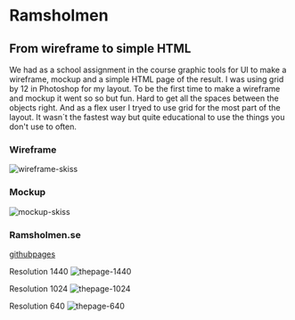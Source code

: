 # Ramsholmen

## From wireframe to simple HTML
We had as a school assignment in the course graphic tools for UI to make a wireframe, mockup and a simple HTML page of the result.
I was using grid by 12 in Photoshop for my layout. To be the first time to make a wireframe and mockup it went so so but fun. Hard to get all the spaces between the objects right.
And as a flex user I tryed to use grid for the most part of the layout. It wasn´t the fastest way but quite educational to use the things you don't use to often.

### Wireframe
![wireframe-skiss](https://user-images.githubusercontent.com/70426543/130203295-ea8c9ff5-bf16-47c8-b4f2-b36ed0d197ea.JPG)

### Mockup
![mockup-skiss](https://user-images.githubusercontent.com/70426543/130203320-7f858f13-88ed-4e8f-b2b1-5ee9bc3ab6fd.JPG)

### Ramsholmen.se
[githubpages](https://nicklas-holmqvist.github.io/ramsholmen/)

Resolution 1440
![thepage-1440](https://user-images.githubusercontent.com/70426543/130203651-f9a7c728-4a7e-42f2-a434-8894c707845d.png)

Resolution 1024
![thepage-1024](https://user-images.githubusercontent.com/70426543/130204404-8da88bc7-e94f-48c0-b456-04b56dad34e1.png)

Resolution 640
![thepage-640](https://user-images.githubusercontent.com/70426543/130204395-d76a6b78-23cd-4114-8331-a65af09d7e93.png)
